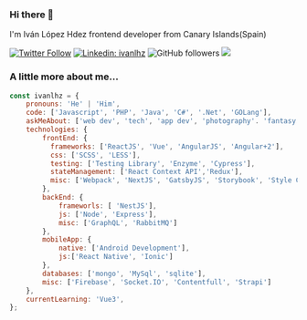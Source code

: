 ### Hi there 👋
I'm Iván López Hdez frontend developer from Canary Islands(Spain)

[![Twitter Follow](https://img.shields.io/twitter/follow/ivanlhz?label=Follow)](https://twitter.com/intent/follow?screen_name=ivanlhz)
[![Linkedin: ivanlhz](https://img.shields.io/badge/-ivanlhz-blue?style=flat-square&logo=Linkedin&logoColor=white&link=https://www.linkedin.com/in/iván-lópez-hdez/)](https://www.linkedin.com/in/iván-lópez-hdez/)
![GitHub followers](https://img.shields.io/github/followers/ivanlhz?label=Follow&style=social)
![](https://visitor-badge.glitch.me/badge?page_id=ivanlhz.ivanlhz)

### A little more about me...  

```javascript
const ivanlhz = {
    pronouns: 'He' | 'Him',
    code: ['Javascript', 'PHP', 'Java', 'C#', '.Net', 'GOLang'],
    askMeAbout: ['web dev', 'tech', 'app dev', 'photography'. 'fantasy books', 'TV shows'],
    technologies: {
        frontEnd: {
          frameworks: ['ReactJS', 'Vue', 'AngularJS', 'Angular+2'],
          css: ['SCSS', 'LESS'],
          testing: ['Testing Library', 'Enzyme', 'Cypress'],
          stateManagement: ['React Context API','Redux'],
          misc: ['Webpack', 'NextJS', 'GatsbyJS', 'Storybook', 'Style Components', 'Emotion', 'ChakraUI']
        },
        backEnd: {
            frameworls: [ 'NestJS'],
            js: ['Node', 'Express'],
            misc: ['GraphQL', 'RabbitMQ']
        },
        mobileApp: {
            native: ['Android Development'],
            js:['React Native', 'Ionic']
        },
        databases: ['mongo', 'MySql', 'sqlite'],
        misc: ['Firebase', 'Socket.IO', 'Contentfull', 'Strapi']
    },
    currentLearning: 'Vue3',
};
```

<!--
**ivanlhz/ivanlhz** is a ✨ _special_ ✨ repository because its `README.md` (this file) appears on your GitHub profile.

Here are some ideas to get you started:

- 🔭 I’m currently working on ...
- 🌱 I’m currently learning ...
- 👯 I’m looking to collaborate on ...
- 🤔 I’m looking for help with ...
- 💬 Ask me about ...
- 📫 How to reach me: ...
- 😄 Pronouns: ...
- ⚡ Fun fact: ...
-->
